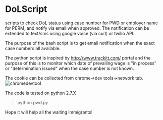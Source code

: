 # DoLScript
scripts to check DoL status using case number for PWD or employer name for PERM, and notify via email when approved.
The notification can be extended to text/sms using google voice (via curl) or twilio API. 

The purpose of the bash script is to get email notification when the exact case numbers all available. 

The python script is inspired by http://www.trackitt.com/ portal and the purpose of this is to monitor which date of prevailing wage is "in process" or "determination issued" when the case number is not known. 

The cookie can be collected from chrome->dev tools->network tab. 
![chromedevtool](https://user-images.githubusercontent.com/5523584/35080212-29e82928-fbda-11e7-9bc2-a745e3165d52.PNG)

The code is tested on python 2.7.X 
> python pwd.py  

Hope it will help all the waiting immigrants!
